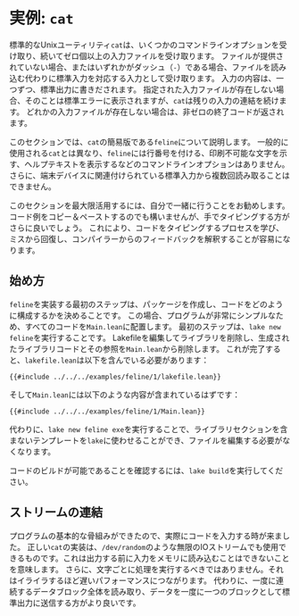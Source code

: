 # 実例: `cat`

標準的なUnixユーティリティ`cat`は、いくつかのコマンドラインオプションを受け取り、続いてゼロ個以上の入力ファイルを受け取ります。
ファイルが提供されていない場合、またはいずれかがダッシュ（`-`）である場合、ファイルを読み込む代わりに標準入力を対応する入力として受け取ります。
入力の内容は、一つずつ、標準出力に書きだされます。
指定された入力ファイルが存在しない場合、そのことは標準エラーに表示されますが、`cat`は残りの入力の連結を続けます。
どれかの入力ファイルが存在しない場合は、非ゼロの終了コードが返されます。

このセクションでは、`cat`の簡易版である`feline`について説明します。
一般的に使用される`cat`とは異なり、`feline`には行番号を付ける、印刷不可能な文字を示す、ヘルプテキストを表示するなどのコマンドラインオプションはありません。
さらに、端末デバイスに関連付けられている標準入力から複数回読み取ることはできません。

このセクションを最大限活用するには、自分で一緒に行うことをお勧めします。
コード例をコピー＆ペーストするのでも構いませんが、手でタイピングする方がさらに良いでしょう。
これにより、コードをタイピングするプロセスを学び、ミスから回復し、コンパイラーからのフィードバックを解釈することが容易になります。

## 始め方

`feline`を実装する最初のステップは、パッケージを作成し、コードをどのように構成するかを決めることです。
この場合、プログラムが非常にシンプルなため、すべてのコードを`Main.lean`に配置します。
最初のステップは、`lake new feline`を実行することです。
Lakefileを編集してライブラリを削除し、生成されたライブラリコードとその参照を`Main.lean`から削除します。
これが完了すると、`lakefile.lean`は以下を含んでいる必要があります：

```lean
{{#include ../../../examples/feline/1/lakefile.lean}}
```

そして`Main.lean`には以下のような内容が含まれているはずです：
```lean
{{#include ../../../examples/feline/1/Main.lean}}
```
代わりに、`lake new feline exe`を実行することで、ライブラリセクションを含まないテンプレートを`lake`に使わせることができ、ファイルを編集する必要がなくなります。

コードのビルドが可能であることを確認するには、`lake build`を実行してください。


## ストリームの連結

プログラムの基本的な骨組みができたので、実際にコードを入力する時が来ました。
正しい`cat`の実装は、`/dev/random`のような無限のIOストリームでも使用できるものです。これは出力する前に入力をメモリに読み込むことはできないことを意味します。
さらに、文字ごとに処理を実行するべきではありません。それはイライラするほど遅いパフォーマンスにつながります。
代わりに、一度に連続するデータブロック全体を読み取り、データを一度に一つのブロックとして標準出力に送信する方がより良いです。